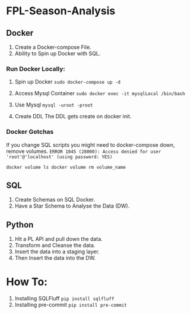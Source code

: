 # FPL-Season-Analysis

## Docker
1. Create a Docker-compose File.
2. Ability to Spin up Docker with SQL.

### Run Docker Locally:
1. Spin up Docker
`sudo docker-compose up -d`

2. Access Mysql Container
`sudo docker exec -it mysqlLocal /bin/bash`

3. Use Mysql
`mysql -uroot -proot`

4. Create DDL
The DDL gets create on docker init.


### Docker Gotchas
If you change SQL scripts you might need to docker-compose down, remove volumes.
`ERROR 1045 (28000): Access denied for user 'root'@'localhost' (using password: YES)`

`
docker volume ls
docker volume rm volume_name
`

## SQL 
1. Create Schemas on SQL Docker.
2. Have a Star Schema to Analyse the Data (DW).

## Python
1. Hit a PL API and pull down the data.
2. Transform and Cleanse the data.
3. Insert the data into a staging layer.
4. Then Insert the data into the DW. 


# How To: 
1. Installing SQLFluff 
`pip install sqlfluff`
2. Installing pre-commit
`pip install pre-commit`